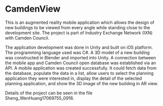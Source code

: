 # CamdenView
This is an augmented reality mobile application which allows the design of new buildings to be viewed from every angle while standing close to the development site. 
The project is part of Industry Exchange Network (IXN) with Camden Council.


The application development was done in Unity and built on iOS platform. 
The programming language used was C#. A 3D model of a new building was constructed in Blender and imported into Unity. 
A connection between the mobile app and Camden Council open database was established via an API.
A mobile application was created successfully. It could fetch data from the database, populate the data in a list, allow users to select the planning application they were interested in, display the detail of the selected planning application, and show the 3D image of the new building in AR view.


Details of the project can be seen in the file Sheng_WenHuang17069755_0918.

